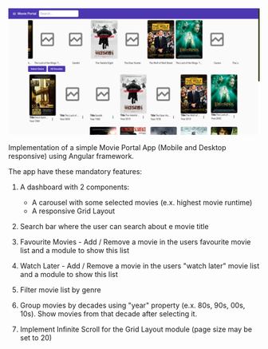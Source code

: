 ![Screenshot of the running app](/src/assets/screenshot.png)

Implementation of a simple Movie Portal App (Mobile and Desktop responsive) using Angular framework.

The app have these mandatory features: 

1. A dashboard with 2 components:
    - A carousel with some selected movies (e.x. highest movie runtime) 
    - A responsive Grid Layout

2. Search bar where the user can search about e movie title 

3. Favourite Movies - Add / Remove a movie in the users favourite movie list and a module to show this list

4. Watch Later - Add / Remove a movie in the users "watch later" movie list and a module to show this list

5. Filter movie list by genre

6. Group movies by decades using "year" property (e.x. 80s, 90s, 00s, 10s). Show movies from that decade after selecting it.

7. Implement Infinite Scroll for the Grid Layout module (page size may be set to 20) 
